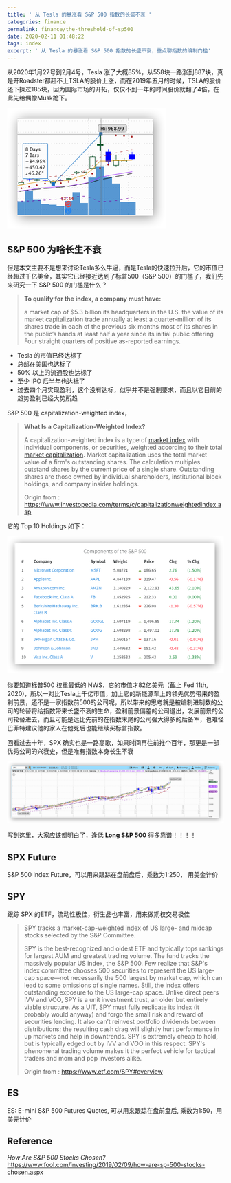 ```yaml
---
title: ' 从 Tesla 的暴涨看 S&P 500 指数的长盛不衰 '
categories: finance
permalink: finance/the-threshold-of-sp500
date: 2020-02-11 01:48:22
tags: index
excerpt: ' 从 Tesla 的暴涨看 S&P 500 指数的长盛不衰，重点聊指数的编制门槛'
---
```


从2020年1月27号到2月4号，Tesla 涨了大概85%，从558块一路涨到887块，真是开Roadster都赶不上TSLA的股价上涨，而在2019年五月的时候，TSLA的股价还下探过185块，因为国际市场的开拓，仅仅不到一年的时间股价就翻了4倍，在此先给偶像Musk跪下。

![image-20200211015932474](the-threshold-of-sp500/image-20200211015932474.png)



## S&P 500 为啥长生不衰

但是本文主要不是想来讨论Tesla多么牛逼，而是Tesla的快速拉升后，它的市值已经超过千亿美金，其实它已经接近达到了标普500（S&P 500）的门槛了，我们先来研究一下 S&P 500 的门槛是什么？

> **To qualify for the index, a company must have:**
>
> a market cap of $5.3 billion
> its headquarters in the U.S.
> the value of its market capitalization trade annually
> at least a quarter-million of its shares trade in each of the previous six months
> most of its shares in the public’s hands
> at least half a year since its initial public offering
> Four straight quarters of positive as-reported earnings.


* Tesla 的市值已经达标了
* 总部在美国也达标了
* 50% 以上的流通股也达标了
* 至少 IPO 后半年也达标了
* 过去四个月实现盈利，这个没有达标，似乎并不是强制要求，而且以它目前的趋势盈利已经大势所趋

S&P 500 是 capitalization-weighted index，

>**What Is a Capitalization-Weighted Index?**
>
>A capitalization-weighted index is a type of [market index](https://www.investopedia.com/terms/m/marketindex.asp) with individual components, or securities, weighted according to their total [market capitalization](https://www.investopedia.com/terms/m/marketcapitalization.asp). Market capitalization uses the total market value of a firm's outstanding shares. The calculation multiples outstand shares by the current price of a single share. Outstanding shares are those owned by individual shareholders, institutional block holdings, and company insider holdings.
>
>Origin from : https://www.investopedia.com/terms/c/capitalizationweightedindex.asp

它的 Top 10 Holdings 如下：

![image-20200211034750308](the-threshold-of-sp500/image-20200211034750308.png)

你要知道标普500 权重最低的 NWS，它的市值才82亿美元（截止 Fed 11th, 2020)，所以一对比Tesla上千亿市值，加上它的新能源车上的领先优势带来的盈利前景，还不是一家指数前500的公司呢，所以带来的思考就是被编制进制数的公司的轮替将给指数带来长盛不衰的生命，盈利前景偏差的公司退出，发展前景的公司轮替进去，而且可能是远比先前的在指数末尾的公司强大得多的后备军，也难怪巴菲特建议他的家人在他死后也能继续买标普指数。

回看过去十年，SPX 确实也是一路高歌，如果时间再往前推个百年，那更是一部优秀公司的兴衰史，但是唯有指数本身长生不衰

![image-20200211033533340](the-threshold-of-sp500/image-20200211033533340.png)



写到这里，大家应该都明白了，逢低 **Long S&P 500** 得多靠谱！！！！



## SPX Future

S&P 500 Index Future，可以用来跟踪在盘前盘后，乘数为1:250， 用美金计价



## SPY

跟踪 SPX 的ETF，流动性极佳，衍生品也丰富，用来做期权交易极佳

> SPY tracks a market-cap-weighted index of US large- and midcap stocks selected by the S&P Committee.
>
> SPY is the best-recognized and oldest ETF and typically tops rankings for largest AUM and greatest trading volume. The fund tracks the massively popular US index, the S&P 500. Few realize that S&P's index committee chooses 500 securities to represent the US large-cap space—not necessarily the 500 largest by market cap, which can lead to some omissions of single names. Still, the index offers outstanding exposure to the US large-cap space. Unlike direct peers IVV and VOO, SPY is a unit investment trust, an older but entirely viable structure. As a UIT, SPY must fully replicate its index (it probably would anyway) and forgo the small risk and reward of securities lending. It also can’t reinvest portfolio dividends between distributions; the resulting cash drag will slightly hurt performance in up markets and help in downtrends. SPY is extremely cheap to hold, but is typically edged out by IVV and VOO in this respect. SPY's phenomenal trading volume makes it the perfect vehicle for tactical traders and mom and pop investors alike.
>
> Origin from : https://www.etf.com/SPY#overview



## ES

ES: E-mini S&P 500 Futures Quotes, 可以用来跟踪在盘前盘后, 乘数为1:50，用美元计价





## Reference
_How Are S&P 500 Stocks Chosen?_
https://www.fool.com/investing/2019/02/09/how-are-sp-500-stocks-chosen.aspx